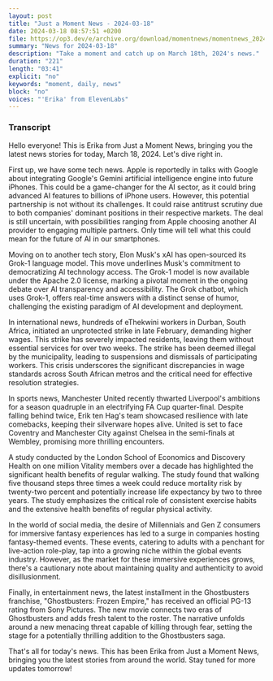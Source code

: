 ```yaml
---
layout: post
title: "Just a Moment News - 2024-03-18"
date: 2024-03-18 08:57:51 +0200
file: https://op3.dev/e/archive.org/download/momentnews/momentnews_2024-03-18.mp3
summary: "News for 2024-03-18"
description: "Take a moment and catch up on March 18th, 2024's news."
duration: "221"
length: "03:41"
explicit: "no"
keywords: "moment, daily, news"
block: "no"
voices: "'Erika' from ElevenLabs"
---
```


### Transcript

Hello everyone! This is Erika from Just a Moment News, bringing you the latest news stories for today, March 18, 2024. Let's dive right in.

First up, we have some tech news. Apple is reportedly in talks with Google about integrating Google's Gemini artificial intelligence engine into future iPhones. This could be a game-changer for the AI sector, as it could bring advanced AI features to billions of iPhone users. However, this potential partnership is not without its challenges. It could raise antitrust scrutiny due to both companies' dominant positions in their respective markets. The deal is still uncertain, with possibilities ranging from Apple choosing another AI provider to engaging multiple partners. Only time will tell what this could mean for the future of AI in our smartphones.

Moving on to another tech story, Elon Musk's xAI has open-sourced its Grok-1 language model. This move underlines Musk's commitment to democratizing AI technology access. The Grok-1 model is now available under the Apache 2.0 license, marking a pivotal moment in the ongoing debate over AI transparency and accessibility. The Grok chatbot, which uses Grok-1, offers real-time answers with a distinct sense of humor, challenging the existing paradigm of AI development and deployment.

In international news, hundreds of eThekwini workers in Durban, South Africa, initiated an unprotected strike in late February, demanding higher wages. This strike has severely impacted residents, leaving them without essential services for over two weeks. The strike has been deemed illegal by the municipality, leading to suspensions and dismissals of participating workers. This crisis underscores the significant discrepancies in wage standards across South African metros and the critical need for effective resolution strategies.

In sports news, Manchester United recently thwarted Liverpool's ambitions for a season quadruple in an electrifying FA Cup quarter-final. Despite falling behind twice, Erik ten Hag's team showcased resilience with late comebacks, keeping their silverware hopes alive. United is set to face Coventry and Manchester City against Chelsea in the semi-finals at Wembley, promising more thrilling encounters.

A study conducted by the London School of Economics and Discovery Health on one million Vitality members over a decade has highlighted the significant health benefits of regular walking. The study found that walking five thousand steps three times a week could reduce mortality risk by twenty-two percent and potentially increase life expectancy by two to three years. The study emphasizes the critical role of consistent exercise habits and the extensive health benefits of regular physical activity.

In the world of social media, the desire of Millennials and Gen Z consumers for immersive fantasy experiences has led to a surge in companies hosting fantasy-themed events. These events, catering to adults with a penchant for live-action role-play, tap into a growing niche within the global events industry. However, as the market for these immersive experiences grows, there's a cautionary note about maintaining quality and authenticity to avoid disillusionment.

Finally, in entertainment news, the latest installment in the Ghostbusters franchise, "Ghostbusters: Frozen Empire," has received an official PG-13 rating from Sony Pictures. The new movie connects two eras of Ghostbusters and adds fresh talent to the roster. The narrative unfolds around a new menacing threat capable of killing through fear, setting the stage for a potentially thrilling addition to the Ghostbusters saga.

That's all for today's news. This has been Erika from Just a Moment News, bringing you the latest stories from around the world. Stay tuned for more updates tomorrow!
